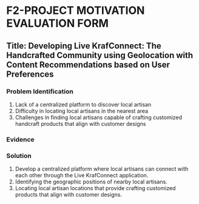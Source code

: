 # F2-PROJECT MOTIVATION EVALUATION FORM
## Title: Developing Live KrafConnect: The Handcrafted Community using Geolocation with Content Recommendations based on User Preferences
### Problem Identification
1. Lack of a centralized platform to discover local artisan
2. Difficulty in locating local artisans in the nearest area
3. Challenges in finding local artisans capable of crafting customized handcraft products that align with customer designs
### Evidence
### Solution
1. Develop a centralized platform where local artisans can connect with each other through the Live KrafConnect application.
2. Identifying the geographic positions of nearby local artisans.
3. Locating local artisan locations that provide crafting customized products that align with customer designs.
